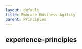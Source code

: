 ```yaml
---
layout: default
title: Embrace Business Agility
parent: Principles
---
```


experience-principles
----------------------- 
